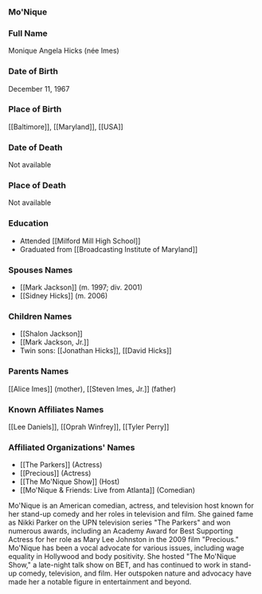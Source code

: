 ### Mo'Nique

### Full Name

Monique Angela Hicks (née Imes)

### Date of Birth

December 11, 1967

### Place of Birth

[[Baltimore]], [[Maryland]], [[USA]]

### Date of Death

Not available

### Place of Death

Not available

### Education

- Attended [[Milford Mill High School]]
- Graduated from [[Broadcasting Institute of Maryland]]

### Spouses Names

- [[Mark Jackson]] (m. 1997; div. 2001)
- [[Sidney Hicks]] (m. 2006)

### Children Names

- [[Shalon Jackson]]
- [[Mark Jackson, Jr.]]
- Twin sons: [[Jonathan Hicks]], [[David Hicks]]

### Parents Names

[[Alice Imes]] (mother), [[Steven Imes, Jr.]] (father)

### Known Affiliates Names

[[Lee Daniels]], [[Oprah Winfrey]], [[Tyler Perry]]

### Affiliated Organizations' Names

- [[The Parkers]] (Actress)
- [[Precious]] (Actress)
- [[The Mo'Nique Show]] (Host)
- [[Mo'Nique & Friends: Live from Atlanta]] (Comedian)

Mo'Nique is an American comedian, actress, and television host known for her stand-up comedy and her roles in television and film. She gained fame as Nikki Parker on the UPN television series "The Parkers" and won numerous awards, including an Academy Award for Best Supporting Actress for her role as Mary Lee Johnston in the 2009 film "Precious." Mo'Nique has been a vocal advocate for various issues, including wage equality in Hollywood and body positivity. She hosted "The Mo'Nique Show," a late-night talk show on BET, and has continued to work in stand-up comedy, television, and film. Her outspoken nature and advocacy have made her a notable figure in entertainment and beyond.
